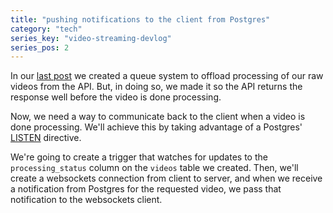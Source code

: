 ```yaml
---
title: "pushing notifications to the client from Postgres"
category: "tech"
series_key: "video-streaming-devlog"
series_pos: 2
---
```

In our [last post](https://sneakycrow.dev/blog/2024-10-15-creating-a-queue-for-video-processing) we created a queue system to offload processing of our raw videos from the API. But, in doing so, we
made it so the API returns the response well before the video is done processing.

Now, we need a way to communicate back to the client when a video is done processing. We'll achieve this by taking advantage
of a Postgres' [LISTEN](https://www.postgresql.org/docs/current/sql-listen.html) directive.

We're going to create a trigger that watches for updates to the `processing_status` column on the `videos` table
we created. Then, we'll create a websockets connection from client to server, and when we receive a notification
from Postgres for the requested video, we pass that notification to the websockets client.
